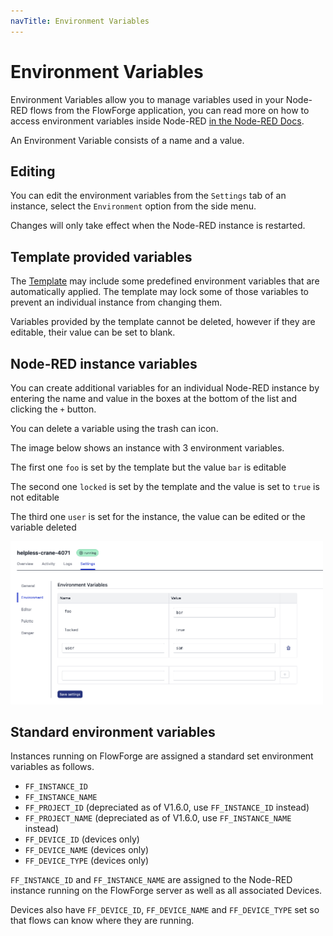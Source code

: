 ```yaml
---
navTitle: Environment Variables
---
```


# Environment Variables

Environment Variables allow you to manage variables used in your Node-RED flows from the FlowForge application, you can read more on how to access environment variables inside Node-RED [in the Node-RED Docs](https://nodered.org/docs/user-guide/environment-variables).

An Environment Variable consists of a name and a value.

## Editing 

You can edit the environment variables from the `Settings` tab of an instance, select the `Environment` option from the side menu.

Changes will only take effect when the Node-RED instance is restarted.

## Template provided variables

The [Template](concepts.md#template) may include some predefined environment 
variables that are automatically applied. The template may lock some of those 
variables to prevent an individual instance from changing them.

Variables provided by the template cannot be deleted, however if they are editable,
their value can be set to blank.

## Node-RED instance variables

You can create additional variables for an individual Node-RED instance by entering the name and value in the boxes at the bottom of the list and clicking the `+` button.

You can delete a variable using the trash can icon.

The image below shows an instance with 3 environment variables.

The first one `foo` is set by the template but the value `bar` is editable

The second one `locked` is set by the template and the value is set to `true` is not editable

The third one `user` is set for the instance, the value can be edited or the variable deleted

<img src="images/project-envvar.png" width="500" />

## Standard environment variables

Instances running on FlowForge are assigned a standard set environment variables as follows.

- `FF_INSTANCE_ID`
- `FF_INSTANCE_NAME`
- `FF_PROJECT_ID` (depreciated as of V1.6.0, use `FF_INSTANCE_ID` instead)
- `FF_PROJECT_NAME` (depreciated as of V1.6.0, use `FF_INSTANCE_NAME` instead)
- `FF_DEVICE_ID` (devices only)
- `FF_DEVICE_NAME` (devices only)
- `FF_DEVICE_TYPE` (devices only)

`FF_INSTANCE_ID` and `FF_INSTANCE_NAME` are assigned to the Node-RED instance running on the FlowForge server as well as all associated Devices.

Devices also have `FF_DEVICE_ID`, `FF_DEVICE_NAME` and `FF_DEVICE_TYPE` set so that flows can know where they are running.


